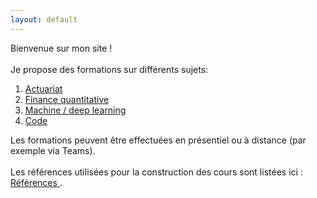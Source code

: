 ```yaml
---
layout: default
---
```


Bienvenue sur mon site ! 
<br>
<br>
Je propose des formations sur différents sujets:
<ol type="1">
  <li> <a href = "actuariat.html"> Actuariat </a> </li>
  <li> <a href = "finance_quantitative.html"> Finance quantitative </a> </li>
  <li> <a href = "machine_deep_learning.html"> Machine / deep learning </a> </li>
  <li> <a href = "code.html"> Code </a> </li>
</ol>

Les formations peuvent être effectuées en présentiel ou à distance (par exemple via Teams).
<br>
<br>
Les références utilisées pour la construction des cours sont listées ici : <a href = "references.html"> Références </a>.
